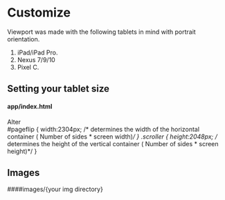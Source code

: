 # Customize

Viewport was made with the following tablets in mind with portrait orientation.

1. iPad/iPad Pro.
2. Nexus 7/9/10
3. Pixel C.


## Setting your tablet size

#### app/index.html
Alter  
    #pageflip { width:2304px; /* determines the width of the horizontal container ( Number of sides * screen width)*/ }
    .scroller {	height:2048px; /* determines the height of the vertical container ( Number of sides * screen height)*/ }


## Images

####images/{your img directory}
